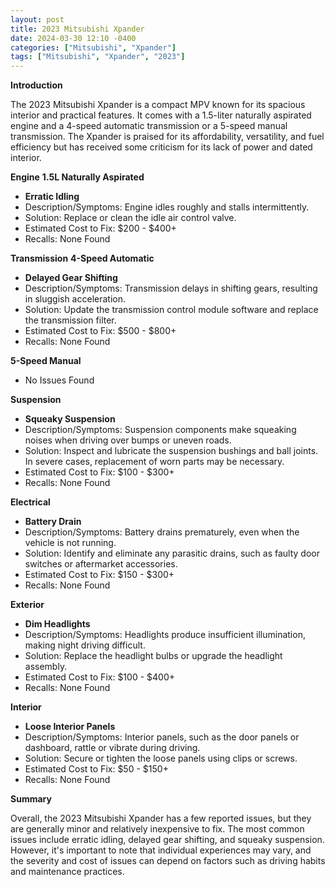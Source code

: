 ```yaml
---
layout: post
title: 2023 Mitsubishi Xpander
date: 2024-03-30 12:10 -0400
categories: ["Mitsubishi", "Xpander"]
tags: ["Mitsubishi", "Xpander", "2023"]
---
```

**Introduction**

The 2023 Mitsubishi Xpander is a compact MPV known for its spacious interior and practical features. It comes with a 1.5-liter naturally aspirated engine and a 4-speed automatic transmission or a 5-speed manual transmission. The Xpander is praised for its affordability, versatility, and fuel efficiency but has received some criticism for its lack of power and dated interior.

**Engine**
**1.5L Naturally Aspirated**
- **Erratic Idling**
- Description/Symptoms: Engine idles roughly and stalls intermittently.
- Solution: Replace or clean the idle air control valve.
- Estimated Cost to Fix: $200 - $400+
- Recalls: None Found

**Transmission**
**4-Speed Automatic**
- **Delayed Gear Shifting**
- Description/Symptoms: Transmission delays in shifting gears, resulting in sluggish acceleration.
- Solution: Update the transmission control module software and replace the transmission filter.
- Estimated Cost to Fix: $500 - $800+
- Recalls: None Found

**5-Speed Manual**

- No Issues Found

**Suspension**
- **Squeaky Suspension**
- Description/Symptoms: Suspension components make squeaking noises when driving over bumps or uneven roads.
- Solution: Inspect and lubricate the suspension bushings and ball joints. In severe cases, replacement of worn parts may be necessary.
- Estimated Cost to Fix: $100 - $300+
- Recalls: None Found

**Electrical**
- **Battery Drain**
- Description/Symptoms: Battery drains prematurely, even when the vehicle is not running.
- Solution: Identify and eliminate any parasitic drains, such as faulty door switches or aftermarket accessories.
- Estimated Cost to Fix: $150 - $300+
- Recalls: None Found

**Exterior**
- **Dim Headlights**
- Description/Symptoms: Headlights produce insufficient illumination, making night driving difficult.
- Solution: Replace the headlight bulbs or upgrade the headlight assembly.
- Estimated Cost to Fix: $100 - $400+
- Recalls: None Found

**Interior**
- **Loose Interior Panels**
- Description/Symptoms: Interior panels, such as the door panels or dashboard, rattle or vibrate during driving.
- Solution: Secure or tighten the loose panels using clips or screws.
- Estimated Cost to Fix: $50 - $150+
- Recalls: None Found

**Summary**

Overall, the 2023 Mitsubishi Xpander has a few reported issues, but they are generally minor and relatively inexpensive to fix. The most common issues include erratic idling, delayed gear shifting, and squeaky suspension. However, it's important to note that individual experiences may vary, and the severity and cost of issues can depend on factors such as driving habits and maintenance practices.
